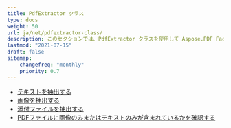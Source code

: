 ```yaml
---
title: PdfExtractor クラス
type: docs
weight: 50
url: ja/net/pdfextractor-class/
description: このセクションでは、PdfExtractor クラスを使用して Aspose.PDF Facades を操作する方法を説明します。
lastmod: "2021-07-15"
draft: false
sitemap:
    changefreq: "monthly"
    priority: 0.7
---
```


- [テキストを抽出する](/pdf/net/extract-text/)
- [画像を抽出する](/pdf/net/extract-images/)
- [添付ファイルを抽出する](/pdf/net/extract-attachments/)
- [PDFファイルに画像のみまたはテキストのみが含まれているかを確認する](/pdf/net/find-whether-pdf-file-contains-images-or-text-only/)